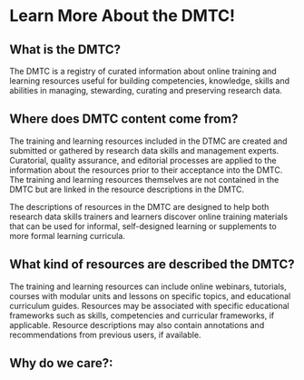 # Learn More About the DMTC!

## What is the DMTC?

The DMTC is a registry of curated information about online training and learning resources useful for building competencies, knowledge, skills and abilities in managing, stewarding, curating and preserving research data.  

## Where does DMTC content come from?

The training and learning resources included in the DTMC are created and submitted or gathered by research data skills and management experts.  Curatorial, quality assurance,  and editorial processes are applied to the information about the resources prior to their acceptance into the DMTC.   The training and learning resources themselves are not contained in the DMTC but are linked in the resource descriptions in the DMTC.

The descriptions of resources in the DMTC are designed to help both research data skills trainers and learners discover online training materials that can be used for informal, self-designed learning or supplements to more formal learning curricula.

## What kind of resources are described the DMTC?

The training and learning resources can include online webinars, tutorials, courses with modular units and lessons on specific topics, and educational curriculum guides.  Resources may be associated with specific educational frameworks such as skills, competencies and curricular frameworks, if applicable.   Resource descriptions may also contain annotations and recommendations from previous users, if available.



## Why do we care?:


